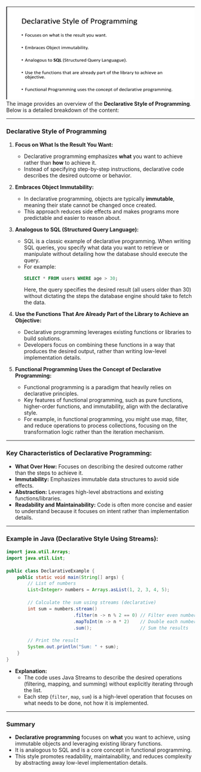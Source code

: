 ![alt text](07-06-DeclarativeProgramming.png)
The image provides an overview of the **Declarative Style of Programming**. Below is a detailed breakdown of the content:

---

### **Declarative Style of Programming**
1. **Focus on What Is the Result You Want:**
   - Declarative programming emphasizes **what** you want to achieve rather than **how** to achieve it.
   - Instead of specifying step-by-step instructions, declarative code describes the desired outcome or behavior.

2. **Embraces Object Immutability:**
   - In declarative programming, objects are typically **immutable**, meaning their state cannot be changed once created.
   - This approach reduces side effects and makes programs more predictable and easier to reason about.

3. **Analogous to SQL (Structured Query Language):**
   - SQL is a classic example of declarative programming. When writing SQL queries, you specify what data you want to retrieve or manipulate without detailing how the database should execute the query.
   - For example:
     ```sql
     SELECT * FROM users WHERE age > 30;
     ```
     Here, the query specifies the desired result (all users older than 30) without dictating the steps the database engine should take to fetch the data.

4. **Use the Functions That Are Already Part of the Library to Achieve an Objective:**
   - Declarative programming leverages existing functions or libraries to build solutions.
   - Developers focus on combining these functions in a way that produces the desired output, rather than writing low-level implementation details.

5. **Functional Programming Uses the Concept of Declarative Programming:**
   - Functional programming is a paradigm that heavily relies on declarative principles.
   - Key features of functional programming, such as pure functions, higher-order functions, and immutability, align with the declarative style.
   - For example, in functional programming, you might use map, filter, and reduce operations to process collections, focusing on the transformation logic rather than the iteration mechanism.

---

### **Key Characteristics of Declarative Programming:**
- **What Over How:** Focuses on describing the desired outcome rather than the steps to achieve it.
- **Immutability:** Emphasizes immutable data structures to avoid side effects.
- **Abstraction:** Leverages high-level abstractions and existing functions/libraries.
- **Readability and Maintainability:** Code is often more concise and easier to understand because it focuses on intent rather than implementation details.

---

### **Example in Java (Declarative Style Using Streams):**
```java
import java.util.Arrays;
import java.util.List;

public class DeclarativeExample {
    public static void main(String[] args) {
        // List of numbers
        List<Integer> numbers = Arrays.asList(1, 2, 3, 4, 5);
        
        // Calculate the sum using streams (declarative)
        int sum = numbers.stream()
                         .filter(n -> n % 2 == 0) // Filter even numbers
                         .mapToInt(n -> n * 2)    // Double each number
                         .sum();                  // Sum the results
        
        // Print the result
        System.out.println("Sum: " + sum);
    }
}
```
- **Explanation:**
  - The code uses Java Streams to describe the desired operations (filtering, mapping, and summing) without explicitly iterating through the list.
  - Each step (`filter`, `map`, `sum`) is a high-level operation that focuses on what needs to be done, not how it is implemented.

---

### **Summary**
- **Declarative programming** focuses on **what** you want to achieve, using immutable objects and leveraging existing library functions.
- It is analogous to SQL and is a core concept in functional programming.
- This style promotes readability, maintainability, and reduces complexity by abstracting away low-level implementation details.